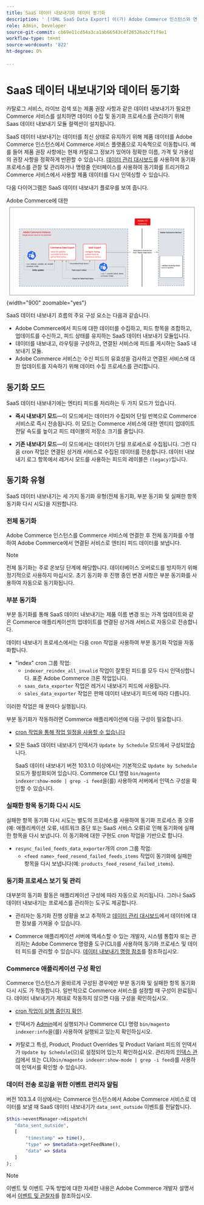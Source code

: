 ```yaml
---
title: SaaS 데이터 내보내기와 데이터 동기화
description: ' [!DNL SaaS Data Export] 이(가) Adobe Commerce 인스턴스와 연결된 SaaS 서비스 간에 데이터를 수집하고 동기화하는 방법에 대해 알아봅니다.'
role: Admin, Developer
source-git-commit: cb69e11cd54a3ca1ab66543c4f28526a3cf1f9e1
workflow-type: tm+mt
source-wordcount: '822'
ht-degree: 0%

---
```


# SaaS 데이터 내보내기와 데이터 동기화

카탈로그 서비스, 라이브 검색 또는 제품 권장 사항과 같은 데이터 내보내기가 필요한 Commerce 서비스를 설치하면 데이터 수집 및 동기화 프로세스를 관리하기 위해 Saas 데이터 내보내기 모듈 컬렉션이 설치됩니다.

SaaS 데이터 내보내기는 데이터를 최신 상태로 유지하기 위해 제품 데이터를 Adobe Commerce 인스턴스에서 Commerce 서비스 플랫폼으로 지속적으로 이동합니다. 예를 들어 제품 권장 사항에는 현재 카탈로그 정보가 있어야 정확한 이름, 가격 및 가용성의 권장 사항을 정확하게 반환할 수 있습니다. [데이터 관리 대시보드](https://experienceleague.adobe.com/en/docs/commerce/user-guides/data-services/catalog-sync)를 사용하여 동기화 프로세스를 관찰 및 관리하거나 명령줄 인터페이스를 사용하여 동기화를 트리거하고 Commerce 서비스에서 사용할 제품 데이터를 다시 인덱싱할 수 있습니다.

다음 다이어그램은 SaaS 데이터 내보내기 플로우를 보여 줍니다.

Adobe Commerce에 대한 ![SaaS 데이터 내보내기 컬렉션 및 동기화 흐름](assets/data-export-flow.png){width="900" zoomable="yes"}

SaaS 데이터 내보내기 흐름의 주요 구성 요소는 다음과 같습니다.

- Adobe Commerce에서 피드에 대한 데이터를 수집하고, 피드 항목을 조합하고, 업데이트를 수신하고, 피드 상태를 유지하는 SaaS 데이터 내보내기 모듈입니다.
- 데이터를 내보내고, 라우팅을 구성하고, 연결된 서비스에 피드를 게시하는 SaaS 내보내기 모듈.
- Adobe Commerce 서비스는 수신 피드의 유효성을 검사하고 연결된 서비스에 대한 업데이트를 지속하기 위해 데이터 수집 프로세스를 관리합니다.

## 동기화 모드

SaaS 데이터 내보내기에는 엔티티 피드를 처리하는 두 가지 모드가 있습니다.

- **즉시 내보내기 모드**—이 모드에서는 데이터가 수집되어 단일 반복으로 Commerce 서비스로 즉시 전송됩니다. 이 모드는 Commerce 서비스에 대한 엔티티 업데이트 전달 속도를 높이고 피드 테이블의 저장소 크기를 줄입니다.

- **기존 내보내기 모드**—이 모드에서는 데이터가 단일 프로세스로 수집됩니다. 그런 다음 cron 작업은 연결된 상거래 서비스로 수집된 데이터를 전송합니다. 데이터 내보내기 로그 항목에서 레거시 모드를 사용하는 피드의 레이블은 `(legacy)`입니다.

## 동기화 유형

SaaS 데이터 내보내기는 세 가지 동기화 유형(전체 동기화, 부분 동기화 및 실패한 항목 동기화 다시 시도)을 지원합니다.

### 전체 동기화

Adobe Commerce 인스턴스를 Commerce 서비스에 연결한 후 전체 동기화를 수행하여 Adobe Commerce에서 연결된 서비스로 엔티티 피드 데이터를 보냅니다.

>[!NOTE]
>
>전체 동기화는 주로 온보딩 단계에 해당합니다. 데이터베이스 오버로드를 방지하기 위해 정기적으로 사용하지 마십시오. 초기 동기화 후 진행 중인 변경 사항은 부분 동기화를 사용하여 자동으로 동기화됩니다.

### 부분 동기화

부분 동기화를 통해 SaaS 데이터 내보내기는 제품 이름 변경 또는 가격 업데이트와 같은 Commerce 애플리케이션의 업데이트를 연결된 상거래 서비스로 자동으로 전송합니다.

데이터 내보내기 프로세스에서는 다음 cron 작업을 사용하여 부분 동기화 작업을 자동화합니다.

- &quot;index&quot; cron 그룹 작업:
   - `indexer_reindex_all_invalid` 작업이 잘못된 피드를 모두 다시 인덱싱합니다. 표준 Adobe Commerce 크론 작업입니다.
   - `saas_data_exporter` 작업은 레거시 내보내기 피드에 사용됩니다.
   - `sales_data_exporter` 작업은 판매 데이터 내보내기 피드에 따라 다릅니다.

이러한 작업은 매 분마다 실행됩니다.

부분 동기화가 작동하려면 Commerce 애플리케이션에 다음 구성이 필요합니다.

- [cron 작업을 통해 작업 일정을 사용할 수 있습니다](https://experienceleague.adobe.com/docs/commerce-operations/installation-guide/next-steps/configuration.html)

- 모든 SaaS 데이터 내보내기 인덱서가 `Update by Schedule` 모드에서 구성되었습니다.

  SaaS 데이터 내보내기 버전 103.1.0 이상에서는 기본적으로 `Update by Schedule` 모드가 활성화되어 있습니다. Commerce CLI 명령 `bin/magento indexer:show-mode | grep -i feed`을(를) 사용하여 서버에서 인덱스 구성을 확인할 수 있습니다.

### 실패한 항목 동기화 다시 시도

실패한 항목 동기화 다시 시도는 별도의 프로세스를 사용하여 동기화 프로세스 중 오류(예: 애플리케이션 오류, 네트워크 중단 또는 SaaS 서비스 오류)로 인해 동기화에 실패한 항목을 다시 보냅니다. 이 동기화에 대한 구현도 cron 작업을 기반으로 합니다.

- `resync_failed_feeds_data_exporter`개의 cron 그룹 작업:
   - `<feed name>_feed_resend_failed_feeds_items` 작업이 동기화에 실패한 항목을 다시 보냅니다(예: `products_feed_resend_failed_items`).

### 동기화 프로세스 보기 및 관리

대부분의 동기화 활동은 애플리케이션 구성에 따라 자동으로 처리됩니다. 그러나 SaaS 데이터 내보내기는 프로세스를 관리하는 도구도 제공합니다.

- 관리자는 동기화 진행 상황을 보고 추적하고 [데이터 관리 대시보드](https://experienceleague.adobe.com/en/docs/commerce-admin/systems/data-transfer/data-dashboard)에서 데이터에 대한 정보를 가져올 수 있습니다.

- Commerce 애플리케이션 서버에 액세스할 수 있는 개발자, 시스템 통합자 또는 관리자는 Adobe Commerce 명령줄 도구(CLI)를 사용하여 동기화 프로세스 및 데이터 피드를 관리할 수 있습니다. [데이터 내보내기 명령 참조](data-export-cli-commands.md)를 참조하십시오.

### Commerce 애플리케이션 구성 확인

Commerce 인스턴스가 올바르게 구성된 경우에만 부분 동기화 및 실패한 항목 동기화 다시 시도 가 작동합니다. 일반적으로 Commerce 서비스를 설정할 때 구성이 완료됩니다. 데이터 내보내기가 제대로 작동하지 않으면 다음 구성을 확인하십시오.

- [cron 작업이 실행 중인지 확인](https://experienceleague.adobe.com/en/docs/commerce-knowledge-base/kb/troubleshooting/miscellaneous/cron-readiness-check-issues).

- 인덱서가 [Admin](https://experienceleague.adobe.com/en/docs/commerce-admin/systems/tools/index-management)에서 실행되거나 Commerce CLI 명령 `bin/magento indexer:info`을(를) 사용하여 실행되고 있는지 확인하십시오.

- 카탈로그 특성, Product, Product Overrides 및 Product Variant 피드의 인덱서가 `Update by Schedule`(으)로 설정되어 있는지 확인하십시오. 관리자의 [인덱스 관리](https://experienceleague.adobe.com/en/docs/commerce-admin/systems/tools/index-management)에서 또는 CLI(`bin/magento indexer:show-mode | grep -i feed`)를 사용하여 인덱서를 확인할 수 있습니다.

### 데이터 전송 로깅을 위한 이벤트 관리자 알림

버전 103.3.4 이상에서는 Commerce 인스턴스에서 Adobe Commerce 서비스로 데이터를 보낼 때 SaaS 데이터 내보내기가 `data_sent_outside` 이벤트를 전달합니다.

```php
$this->eventManager->dispatch(
   "data_sent_outside",
   [
       "timestamp" => time(),
       "type" => $metadata->getFeedName(),
       "data" => $data
   ]
);
```

>[!NOTE]
>
>이벤트 및 이벤트 구독 방법에 대한 자세한 내용은 Adobe Commerce 개발자 설명서에서 [이벤트 및 관찰자](https://developer.adobe.com/commerce/php/development/components/events-and-observers)를 참조하십시오.